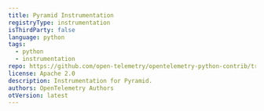 ```yaml
---
title: Pyramid Instrumentation
registryType: instrumentation
isThirdParty: false
language: python
tags:
  - python
  - instrumentation
repo: https://github.com/open-telemetry/opentelemetry-python-contrib/tree/main/instrumentation/opentelemetry-instrumentation-pyramid
license: Apache 2.0
description: Instrumentation for Pyramid.
authors: OpenTelemetry Authors
otVersion: latest
---
```


